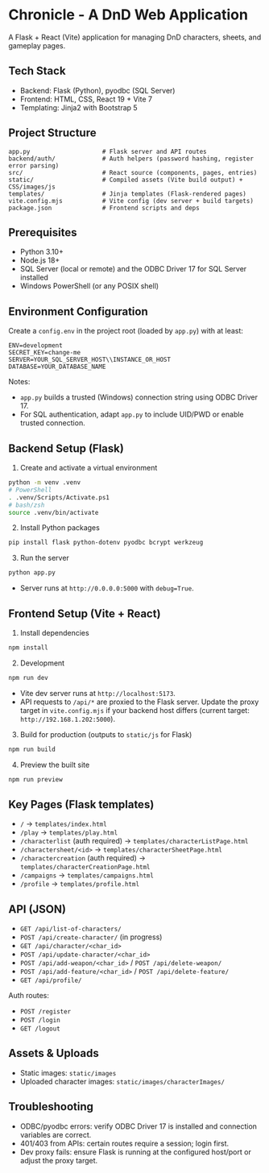 # Chronicle - A DnD Web Application

A Flask + React (Vite) application for managing DnD characters, sheets, and gameplay pages.

## Tech Stack

- Backend: Flask (Python), pyodbc (SQL Server)
- Frontend: HTML, CSS, React 19 + Vite 7
- Templating: Jinja2 with Bootstrap 5

## Project Structure

```
app.py                    # Flask server and API routes
backend/auth/             # Auth helpers (password hashing, register error parsing)
src/                      # React source (components, pages, entries)
static/                   # Compiled assets (Vite build output) + CSS/images/js
templates/                # Jinja templates (Flask-rendered pages)
vite.config.mjs           # Vite config (dev server + build targets)
package.json              # Frontend scripts and deps
```

## Prerequisites

- Python 3.10+
- Node.js 18+
- SQL Server (local or remote) and the ODBC Driver 17 for SQL Server installed
- Windows PowerShell (or any POSIX shell)

## Environment Configuration

Create a `config.env` in the project root (loaded by `app.py`) with at least:

```
ENV=development
SECRET_KEY=change-me
SERVER=YOUR_SQL_SERVER_HOST\\INSTANCE_OR_HOST
DATABASE=YOUR_DATABASE_NAME
```

Notes:

- `app.py` builds a trusted (Windows) connection string using ODBC Driver 17.
- For SQL authentication, adapt `app.py` to include UID/PWD or enable trusted connection.

## Backend Setup (Flask)

1. Create and activate a virtual environment

```bash
python -m venv .venv
# PowerShell
. .venv/Scripts/Activate.ps1
# bash/zsh
source .venv/bin/activate
```

2. Install Python packages

```bash
pip install flask python-dotenv pyodbc bcrypt werkzeug
```

3. Run the server

```bash
python app.py
```

- Server runs at `http://0.0.0.0:5000` with `debug=True`.

## Frontend Setup (Vite + React)

1. Install dependencies

```bash
npm install
```

2. Development

```bash
npm run dev
```

- Vite dev server runs at `http://localhost:5173`.
- API requests to `/api/*` are proxied to the Flask server. Update the proxy target in `vite.config.mjs` if your backend host differs (current target: `http://192.168.1.202:5000`).

3. Build for production (outputs to `static/js` for Flask)

```bash
npm run build
```

4. Preview the built site

```bash
npm run preview
```

## Key Pages (Flask templates)

- `/` → `templates/index.html`
- `/play` → `templates/play.html`
- `/characterlist` (auth required) → `templates/characterListPage.html`
- `/charactersheet/<id>` → `templates/characterSheetPage.html`
- `/charactercreation` (auth required) → `templates/characterCreationPage.html`
- `/campaigns` → `templates/campaigns.html`
- `/profile` → `templates/profile.html`

## API (JSON)

- `GET /api/list-of-characters/`
- `POST /api/create-character/` (in progress)
- `GET /api/character/<char_id>`
- `POST /api/update-character/<char_id>`
- `POST /api/add-weapon/<char_id>` / `POST /api/delete-weapon/`
- `POST /api/add-feature/<char_id>` / `POST /api/delete-feature/`
- `GET /api/profile/`

Auth routes:

- `POST /register`
- `POST /login`
- `GET /logout`

## Assets & Uploads

- Static images: `static/images`
- Uploaded character images: `static/images/characterImages/`

## Troubleshooting

- ODBC/pyodbc errors: verify ODBC Driver 17 is installed and connection variables are correct.
- 401/403 from APIs: certain routes require a session; login first.
- Dev proxy fails: ensure Flask is running at the configured host/port or adjust the proxy target.
